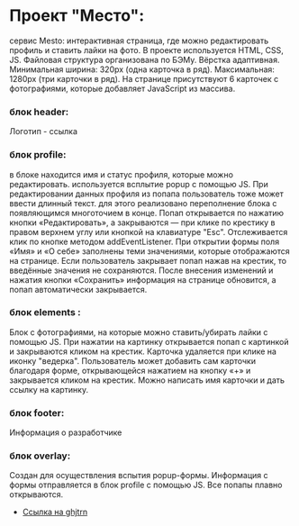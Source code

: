 # Проект "Место":
сервис Mesto: интерактивная страница, где можно редактировать профиль и ставить лайки на фото. В проекте используется HTML, CSS, JS.
Файловая структура организована по БЭМу.
Вёрстка адаптивная. Минимальная ширина: 320px (одна карточка в ряд). Максимальная: 1280px (три карточки в ряд).
На странице присутствуют 6 карточек с фотографиями, которые добавляет JavaScript из массива.

### блок header:

Логотип - ссылка

### блок profile:
в блоке находится имя и статус профиля, которые можно редактировать. используется всплытие popup с помощью JS. При редактировании данных профиля из попапа пользователь тоже может ввести длинный текст. для этого реализовано переполнение блока с появляющимся многоточием в конце.
Попап открывается по нажатию кнопки «Редактировать», а закрываются — при клике по крестику в правом верхнем углу или кнопкой на клавиатуре "Esc".
Отслеживается клик по кнопке методом addEventListener. При открытии формы поля «Имя» и «О себе» заполнены теми значениями, которые отображаются на странице. Если пользователь закрывает попап нажав на крестик, то введённые значения не сохраняются. После внесения изменений и нажатия кнопки «Сохранить» информация на странице обновится, а попап автоматически закрывается.

### блок elements :
Блок с фотографиями, на которые можно ставить/убирать лайки с помощью JS. При нажатии на картинку открывается попап с картинкой и закрываются кликом на крестик.  Карточка удаляется при клике на иконку "ведерка". Пользователь может добавить сам карточки благодаря форме, открывающейся нажатием на кнопку «+» и закрывается кликом на крестик. Можно написать имя карточки и дать ссылку на картинку.

### блок footer:
Информация о разработчике
### блок overlay:
Cоздан для осуществления вспытия popup-формы. Информация с формы отправляется в блок profile с помощью JS. Все попапы плавно открываются.

* [Ссылка на ghjtrn](https://marinanat.github.io/mesto/index.html)